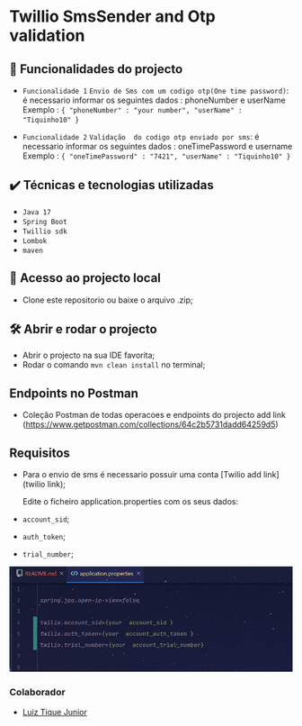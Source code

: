 # Twillio SmsSender and Otp validation






## 🔨 Funcionalidades do projecto

- `Funcionalidade 1` `Envio de Sms com um codigo otp(One time password)`: é  necessario informar os seguintes dados : phoneNumber e userName<br>
  Exemplo :
  ``
  {
  "phoneNumber" : "your number",
  "userName" : "Tiquinho10"
  }
  ``


- `Funcionalidade 2` `Validação  do codigo otp enviado por sms`:  é  necessario informar os seguintes dados : oneTimePassword e username<br>
  Exemplo :
  ``
  {
  "oneTimePassword" : "7421",
  "userName" : "Tiquinho10"
  }
  ``



## ✔️ Técnicas e tecnologias utilizadas

- ``Java 17``
- ``Spring Boot``
- ``Twillio sdk``
- ``Lombok``
- ``maven``



## 📁 Acesso ao projecto local
- Clone este repositorio ou baixe o arquivo .zip;


## 🛠️ Abrir e rodar o projecto

- Abrir o projecto na sua IDE favorita;
- Rodar o comando `mvn clean install` no terminal;


## Endpoints no Postman

- Coleção  Postman de todas operacoes e endpoints do projecto add link (https://www.getpostman.com/collections/64c2b5731dadd64259d5)

## Requisitos

- Para o envio de sms é  necessario possuir uma conta [Twilio add link](twilio link);<br>


  Edite o ficheiro application.properties com os seus dados: 

- `account_sid`;
- `auth_token`;
- `trial_number`;

![](img/twilio_config.png)



### Colaborador

- [Luiz Tique Junior](https://www.linkedin.com/in/luiz-tique-j%C3%BAnior-154251229/)
